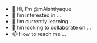 - 👋 Hi, I’m @mAishtiyaque
- 👀 I’m interested in ...
- 🌱 I’m currently learning ...
- 💞️ I’m looking to collaborate on ...
- 📫 How to reach me ...

<!---
mAishtiyaque/mAishtiyaque is a ✨ special ✨ repository because its `README.md` (this file) appears on your GitHub profile.
You can click the Preview link to take a look at your changes.
--->

